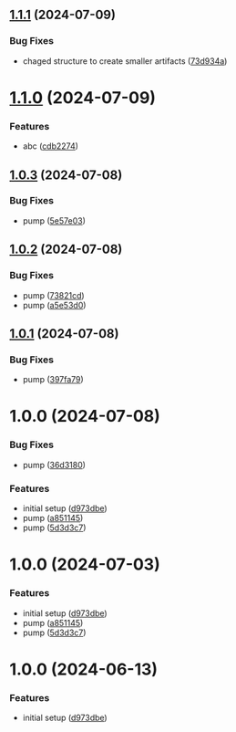 ## [1.1.1](https://github.com/ci4rail/mender-template/compare/v1.1.0...v1.1.1) (2024-07-09)


### Bug Fixes

* chaged structure to create smaller artifacts ([73d934a](https://github.com/ci4rail/mender-template/commit/73d934a6122fd3120ef3b956a062350c3acfadd8))

# [1.1.0](https://github.com/ci4rail/mender-template/compare/v1.0.3...v1.1.0) (2024-07-09)


### Features

* abc ([cdb2274](https://github.com/ci4rail/mender-template/commit/cdb227495aad7b8aa083fb8fc97a09132f6d8473))

## [1.0.3](https://github.com/ci4rail/mender-template/compare/v1.0.2...v1.0.3) (2024-07-08)


### Bug Fixes

* pump ([5e57e03](https://github.com/ci4rail/mender-template/commit/5e57e03d160864af4f9ae8ff202ead580afe08de))

## [1.0.2](https://github.com/ci4rail/mender-template/compare/v1.0.1...v1.0.2) (2024-07-08)


### Bug Fixes

* pump ([73821cd](https://github.com/ci4rail/mender-template/commit/73821cd0b1b7b9b688029bc08e0ec07160a78dfa))
* pump ([a5e53d0](https://github.com/ci4rail/mender-template/commit/a5e53d003578bb8bb6f96fc41fe5d3ac636289f3))

## [1.0.1](https://github.com/ci4rail/mender-template/compare/v1.0.0...v1.0.1) (2024-07-08)


### Bug Fixes

* pump ([397fa79](https://github.com/ci4rail/mender-template/commit/397fa79caf345212866720a6c6571a706b3a8d12))

# 1.0.0 (2024-07-08)


### Bug Fixes

* pump ([36d3180](https://github.com/ci4rail/mender-template/commit/36d31806b26944c285b267c1620f1e1da926b6a9))


### Features

* initial setup ([d973dbe](https://github.com/ci4rail/mender-template/commit/d973dbe4440562bf1f99b699223bda40791863eb))
* pump ([a851145](https://github.com/ci4rail/mender-template/commit/a8511451c60e4aa51f4e91b30a371d888ea7f416))
* pump ([5d3d3c7](https://github.com/ci4rail/mender-template/commit/5d3d3c73dc3951969ef8ad4aa0da986c9ce32567))

# 1.0.0 (2024-07-03)


### Features

* initial setup ([d973dbe](https://github.com/ci4rail/mender-template/commit/d973dbe4440562bf1f99b699223bda40791863eb))
* pump ([a851145](https://github.com/ci4rail/mender-template/commit/a8511451c60e4aa51f4e91b30a371d888ea7f416))
* pump ([5d3d3c7](https://github.com/ci4rail/mender-template/commit/5d3d3c73dc3951969ef8ad4aa0da986c9ce32567))

# 1.0.0 (2024-06-13)


### Features

* initial setup ([d973dbe](https://github.com/batthebee/mender-test/commit/d973dbe4440562bf1f99b699223bda40791863eb))
